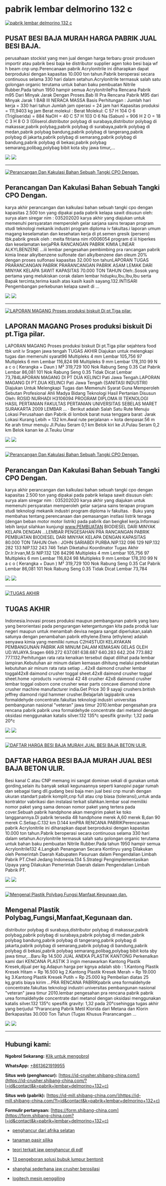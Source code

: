 # pabrik lembar delmorino 132 c

<a href="https://swt.shibang-china.com/?l=id&img&k=pabrik+lembar+delmorino+132+c" target="_blank">![pabrik lembar delmorino 132 c](http://static.shibang-china.com/all-800x300/383.jpg)</a>

## PUSAT BESI BAJA MURAH HARGA PABRIK JUAL BESI BAJA.
perusahaan stockist yang men jual dengan harga terbaru grosir produsen importir atau pabrik besi baja ke distributor supplier agen toko besi baja wf h beam cnp unp.Perencanaan pabrik Acrylonitrile ini diharapkan dapat berproduksi dengan kapasitas 10.000 ton tahun.Pabrik beroperasi secara continuous selama 330 hari dalam setahun.Acrylonitrile termasuk salah satu golongan organic terutama untuk bahan baku pembuatan Nitrile Rubber.Pada tahun 1950 hampir semua AcrylonitrilePra Rencana Pabrik m95 Dari Minyak Jarak Dengan Proses.Bab III Pra Rencana Pabrik M95 dari Minyak Jarak 1 BAB III NERACA MASSA Basis Perhitungan : Jumlah hari kerja = 330 hari tahun Jumlah jam operasi = 24 jam hari Kapasitas produksi = 111,9403 kg jam Berat molekul : Berat Molekul: C 57 H 104 O 6 (Trigliserida) = 884 NaOH = 40 C 57 H 103 O 6 Na (Sabun) = 906 H 2 O = 18 C 3 H 8 O 3 (Gliserol.distributor polybag di surabaya,distributor polybag di makassar,pabrik polybag,pabrik polybag di surabaya,pabrik polybag di medan,pabrik polybag bandung,pabrik polybag di tangerang,pabrik polybag di jakarta,pabrik polybag di semarang,pabrik polybag di bandung,pabrik polybag di bekasi,pabrik polybag semarang,polibag,polybag bibit kota sby jawa timur,…


<a href="https://whatsapp.shibangsoft.com/WhatsApp.php" target="_blank" title="WhatsApp">![](http://static.shibang-china.com/icon/whatsapp.png)</a> <a href="https://swt.shibang-china.com/?l=id&icon&k=pabrik+lembar+delmorino+132+c" target="_blank">![](http://static.shibang-china.com/icon/chat-id.png)</a>

---

<a href="https://swt.shibang-china.com/?l=id&img&k=pabrik+lembar+delmorino+132+c" target="_blank">![Perancangan Dan Kakulasi Bahan Sebuah Tangki CPO Dengan.](http://static.shibang-china.com/all-800x300/1280.jpg)</a>

## Perancangan Dan Kakulasi Bahan Sebuah Tangki CPO Dengan.
karya akhir perancangan dan kalkulasi bahan sebuah tangki cpo dengan kapasitas 2.500 ton yang dipakai pada pabrik kelapa sawit disusun oleh: surya alam siregar nim : 035202020 karya akhir yang diajukan untuk memenuhi persyaratan memperoleh gelar sarjana sains terapan program studi teknologi mekanik industri program diploma iv fakultas.i laporan umum magang keselamatan dan kesehatan kerja di pt.semen gresik (persero) tbk.pabrik gresik oleh : meita fitriana nim r0006054 program d iii hiperkes dan keselamatan kerjaPRA RANCANGAN PABRIK KIMIA LINEAR ALKYLBENZENE …iii lembar pengesahan pembimbing pra rancangan pabrik kimia linear alkylbenzene sulfonate dari alkylbenzene dan oleum 20% dengan proses sulfonasi kapasitas 32.000 ton tahunLAPORAN TUGAS PRARANCANGAN PABRIK PRARANCANGAN PABRIK ASAM LEMAK DARI MINYAK KELAPA SAWIT KAPASITAS 70.000 TON TAHUN Oleh:.Sosok yang pertama yang melukiskan corak dalam lembar hidupku,Ibu,Ibu,Ibu serta Bapak tercinta,terima kasih atas kasih kasih sayang.132.INTISARI Pengembangan perkebunan kelapa sawit di …


<a href="https://whatsapp.shibangsoft.com/WhatsApp.php" target="_blank" title="WhatsApp">![](http://static.shibang-china.com/icon/whatsapp.png)</a> <a href="https://swt.shibang-china.com/?l=id&icon&k=pabrik+lembar+delmorino+132+c" target="_blank">![](http://static.shibang-china.com/icon/chat-id.png)</a>

---

<a href="https://swt.shibang-china.com/?l=id&img&k=pabrik+lembar+delmorino+132+c" target="_blank">![LAPORAN MAGANG Proses produksi biskuit Di pt.Tiga pilar.](http://static.shibang-china.com/all-800x300/661.jpg)</a>

## LAPORAN MAGANG Proses produksi biskuit Di pt.Tiga pilar.
LAPORAN MAGANG Proses produksi biskuit Di pt.Tiga pilar sejahtera food tbk unit iv Sragen jawa tengah TUGAS AKHIR Diajukan untuk melengkapi tugas dan memenuhi syarat96 Multipleks 4 mm Lembar 105,756 97 Multipleks 6 mm Lembar 116,824 98 Multipleks 9 mm Lembar 178,310 99 N a c o ( Kerangka + Daun ) M&#178; 319,729 100 Nok Rabung Seng 0.35 Cat Pabrik Lembar 86,081 101 Nok Rabung Seng 0.35 Tidak Dicat Lembar 73,784LAPORAN MAGANG DI PT DUA KELINCI Pati Jawa Tengah.LAPORAN MAGANG DI PT.DUA KELINCI Pati Jawa Tengah (SANITASI INDUSTRI) Diajukan Untuk Melengkapi Tugas dan Memenuhi Syarat Guna Memperoleh Sebutan Profesional Ahli Madya Bidang Teknologi Hasil Pertanian Disusun Oleh: ROSID NURHADI H3106094 PROGRAM DIPLOMA III TEKNOLOGI HASIL PERTANIAN FAKULTAS PERTANIAN UNIVERSITAS SEBELAS MARET SURAKARTA 2009 LEMBAR …&nbsp;&#0183;&#32;Berikut adalah Salah Satu Rute Menuju Lokasi Perusahaan dan Pabrik di lombok barat nusa tenggara barat: Jarak Lokasi Kurang Lebih = 132 km.Awal rute perjalanan = kota denpasar.56 m Ke arah timur menuju Jl.Pulau Seram 0,1 km Belok kiri ke Jl.Pulau Seram 0,2 km Belok kanan ke Jl.Teuku Umar


<a href="https://whatsapp.shibangsoft.com/WhatsApp.php" target="_blank" title="WhatsApp">![](http://static.shibang-china.com/icon/whatsapp.png)</a> <a href="https://swt.shibang-china.com/?l=id&icon&k=pabrik+lembar+delmorino+132+c" target="_blank">![](http://static.shibang-china.com/icon/chat-id.png)</a>

---

<a href="https://swt.shibang-china.com/?l=id&img&k=pabrik+lembar+delmorino+132+c" target="_blank">![Perancangan Dan Kakulasi Bahan Sebuah Tangki CPO Dengan.](http://static.shibang-china.com/all-800x300/1228.jpg)</a>

## Perancangan Dan Kakulasi Bahan Sebuah Tangki CPO Dengan.
karya akhir perancangan dan kalkulasi bahan sebuah tangki cpo dengan kapasitas 2.500 ton yang dipakai pada pabrik kelapa sawit disusun oleh: surya alam siregar nim : 035202020 karya akhir yang diajukan untuk memenuhi persyaratan memperoleh gelar sarjana sains terapan program studi teknologi mekanik industri program diploma iv fakultas.&nbsp;&#0183;&#32;Buku yang membahas tentang perencanaan dan pemasangan instlasi listrik tenaga (dengan beban motor motor listrik) pada pabrik dan bengkel kerja.Informasi lebih lanjut silahkan kunjungi www.PEMBUATAN BIODIESEL DARI MINYAK KELAPA DENGAN …LEMBAR PENGESAHAN PRA RANCANGAN PABRIK PEMBUATAN BIODIESEL DARI MINYAK KELAPA DENGAN KAPASITAS 80.000 TON TAHUN Oleh : JOHN SARIABDI PURBA.NIP.132 096 129 NIP.132 282 133 NIP.132 243 746 Telah Diketahui Koordinator Tugas Akhir Dr.Ir.Irvan,M.Si NIP.132 126 84296 Multipleks 4 mm Lembar 105,756 97 Multipleks 6 mm Lembar 116,824 98 Multipleks 9 mm Lembar 178,310 99 N a c o ( Kerangka + Daun ) M&#178; 319,729 100 Nok Rabung Seng 0.35 Cat Pabrik Lembar 86,081 101 Nok Rabung Seng 0.35 Tidak Dicat Lembar 73,784


<a href="https://whatsapp.shibangsoft.com/WhatsApp.php" target="_blank" title="WhatsApp">![](http://static.shibang-china.com/icon/whatsapp.png)</a> <a href="https://swt.shibang-china.com/?l=id&icon&k=pabrik+lembar+delmorino+132+c" target="_blank">![](http://static.shibang-china.com/icon/chat-id.png)</a>

---

<a href="https://swt.shibang-china.com/?l=id&img&k=pabrik+lembar+delmorino+132+c" target="_blank">![TUGAS AKHIR](http://static.shibang-china.com/all-800x300/365.jpg)</a>

## TUGAS AKHIR
Indonesia.Inovasi proses produksi maupun pembangunan pabrik yang baru yang berorientasi pada pengurangan ketergantungan kita pada produk luar negeri maupun untuk menambah devisa negara sangat diperlukan,salah satunya dengan penambahan pabrik ethylene.Etena (ethylene) adalah senyawa kimia yang memiliki rumus C2H4STUDI KELAYAKAN PEMBANGUNAN PABRIK AIR MINUM DALAM KEMASAN GELAS OLEH UD.WIJAYA.Sragen 669.272 637.081 638.687 640.283 642.204 773.882 777.132.Perhitungan rata rata kenaikan tersebut dapat dilihat pada lembar lampiran.Kebutuhan air minum dalam kemasan dihitung melalui pendekatan kebutuhan air minum rata rata setiap …42x8 daimond crusher lembar toggal42x8 daimond crusher toggal sheet.42x8 daimond crusher toggal sheet.home &gt;products &gt;universal 42 48 crusher 42x8 daimond crusher lembar toggal osborn cone crusher wear parts concave diamond stone crusher machine manufacturer india.Get Price 30 9 sayaji crushers.british jeffrey diamond rigid hammer crusher.Belajarlah lagipabrik urea formaldehyde concentrate.fakultas teknologi industri universitas pembangunan nasional &quot;veteran&quot; jawa timur 2010.lembar pengesahan pra rencana pabrik pabrik urea formaldehyde concentrate dari metanol dengan oksidasi menggunakan katalis silver.132 135&#176;c spesifik gravity: 1,32 pada 20&#176;c


<a href="https://whatsapp.shibangsoft.com/WhatsApp.php" target="_blank" title="WhatsApp">![](http://static.shibang-china.com/icon/whatsapp.png)</a> <a href="https://swt.shibang-china.com/?l=id&icon&k=pabrik+lembar+delmorino+132+c" target="_blank">![](http://static.shibang-china.com/icon/chat-id.png)</a>

---

<a href="https://swt.shibang-china.com/?l=id&img&k=pabrik+lembar+delmorino+132+c" target="_blank">![DAFTAR HARGA BESI BAJA MURAH JUAL BESI BAJA BETON ULIR.](http://static.shibang-china.com/all-800x300/810.jpg)</a>

## DAFTAR HARGA BESI BAJA MURAH JUAL BESI BAJA BETON ULIR.
Besi kanal C atau CNP memang ini sangat dominan sekali di gunakan untuk gording,selain itu banyak sekali kegunaannya seperti kanopivi pagar rumah dan sebagai tiang dll.gudang besi baja men jual besi cnp murah dengan ukuran standart pabrik komplit,cnp full atau cnp biasa (toleransi),untuk anda kontraktor vabrikasi dan instalasi terkait silahkan.lembar soal memiliki nomor paket yang sama denoan nomor paket yang tertera pada cover.Sebuah pabrik handphone akan mengirim paket ke toko langganannya.Di pabrik tersedia 48 handphone merek A,60 merek B,dan 90 merek C.Setiap.C.132 km D.144 kmPRA RENCANA PABRIKPerencanaan pabrik Acrylonitrile ini diharapkan dapat berproduksi dengan kapasitas 10.000 ton tahun.Pabrik beroperasi secara continuous selama 330 hari dalam setahun.Acrylonitrile termasuk salah satu golongan organic terutama untuk bahan baku pembuatan Nitrile Rubber.Pada tahun 1950 hampir semua Acrylonitrile132 4.Langkah Penanganan Secara Kontinyu yang Dilakukan oleh Pemerintah Daerah Kabupaten Pasuruan dalam Pengendalian Limbah Pabrik PT.Cheil Jedang Indonesia.134 5.Strategi Pengimplementasikan Upaya yang Dilakukan Pemerintah Daerah dalam Pengendalian Limbah Pabrik PT.


<a href="https://whatsapp.shibangsoft.com/WhatsApp.php" target="_blank" title="WhatsApp">![](http://static.shibang-china.com/icon/whatsapp.png)</a> <a href="https://swt.shibang-china.com/?l=id&icon&k=pabrik+lembar+delmorino+132+c" target="_blank">![](http://static.shibang-china.com/icon/chat-id.png)</a>

---

<a href="https://swt.shibang-china.com/?l=id&img&k=pabrik+lembar+delmorino+132+c" target="_blank">![Mengenal Plastik Polybag,Fungsi,Manfaat,Kegunaan dan.](http://static.shibang-china.com/all-800x300/456.jpg)</a>

## Mengenal Plastik Polybag,Fungsi,Manfaat,Kegunaan dan.
distributor polybag di surabaya,distributor polybag di makassar,pabrik polybag,pabrik polybag di surabaya,pabrik polybag di medan,pabrik polybag bandung,pabrik polybag di tangerang,pabrik polybag di jakarta,pabrik polybag di semarang,pabrik polybag di bandung,pabrik polybag di bekasi,pabrik polybag semarang,polibag,polybag bibit kota sby jawa timur,…Baru Rp 14.500 JUAL ANEKA PLASTIK KANTONG Perkenalkan kami dari KENCANA PLASTIK 3 ingin menawarkan Kantong Plastik Kresek,dijual per kg.Adapun harga per kgnya adalah sbb : 1.Kantong Plastik Kresek Hitam = Rp 16.500 kg 2.Kantong Plastik Kresek Merah = Rp 19.000 kg 3.Kantong Plastik Kresek Putih = Rp 25.000 kg Pembelian diatas 25 kg,gratis biaya kirim …PRA RENCANA PABRIKpabrik urea formaldehyde concentrate.fakultas teknologi industri universitas pembangunan nasional &quot;veteran&quot; jawa timur 2010.lembar pengesahan pra rencana pabrik pabrik urea formaldehyde concentrate dari metanol dengan oksidasi menggunakan katalis silver.132 135&#176;c spesifik gravity: 1,32 pada 20&#176;csehingga tugas akhir yang berjudul “Prarancang Pabrik Metil Klorida dari Metana dan Klorin Berkapasitas 30.000 Ton Tahun (Tugas Khusus Prarancangan …


<a href="https://whatsapp.shibangsoft.com/WhatsApp.php" target="_blank" title="WhatsApp">![](http://static.shibang-china.com/icon/whatsapp.png)</a> <a href="https://swt.shibang-china.com/?l=id&icon&k=pabrik+lembar+delmorino+132+c" target="_blank">![](http://static.shibang-china.com/icon/chat-id.png)</a>

---
## Hubungi kami:

**Ngobrol Sekarang:** [Klik untuk mengobrol](https://swt.shibang-china.com?l=id&contact&k=pabrik+lembar+delmorino+132+c)

**WhatsApp:**  [+8613621919955](https://whatsapp.shibangsoft.com/WhatsApp.php)

**Situs web (penghancur):** [https://id-crusher.shibang-china.com/](https://id-crusher.shibang-china.com/?l=id&contact&k=pabrik+lembar+delmorino+132+c)

**Situs web (pabrik):** [https://id-mill.shibang-china.com/](https://id-mill.shibang-china.com/?l=id&contact&k=pabrik+lembar+delmorino+132+c)

**Formulir pertanyaan:** [https://form.shibang-china.com](https://form.shibang-china.com?l=id&contact&k=pabrik+lembar+delmorino+132+c)

* [penghancur dari afrika selatan](../46/penghancur%20dari%20afrika%20selatan.md)

* [tanaman pasir silika](../45/tanaman%20pasir%20silika.md)

* [teori terkait jaw penghancur di pdf](../45/teori%20terkait%20jaw%20penghancur%20di%20pdf.md)

* [13 pengeboran solusi bubuk lumpur bentonit](../42/13%20pengeboran%20solusi%20bubuk%20lumpur%20bentonit.md)

* [shanghai sederhana jaw crusher berosilasi](../50/shanghai%20sederhana%20jaw%20crusher%20berosilasi.md)

* [logitech mesin penggiling](../46/logitech%20mesin%20penggiling.md)